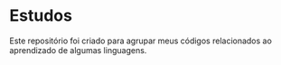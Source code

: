 # Estudos
Este repositório foi criado para agrupar meus códigos relacionados ao aprendizado de algumas linguagens.
